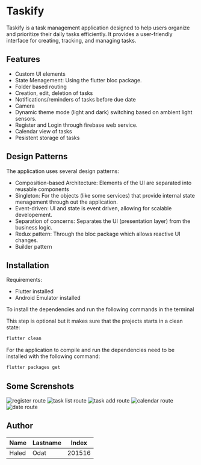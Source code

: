 # Taskify

Taskify is a task management application designed to help users organize and prioritize
their daily tasks efficiently. It provides a user-friendly interface for creating,
tracking, and managing tasks.

## Features

- Custom UI elements
- State Menagement: Using the flutter bloc package.
- Folder based routing
- Creation, edit, deletion of tasks
- Notifications/reminders of tasks before due date
- Camera
- Dynamic theme mode (light and dark) switching based on ambient light sensors.
- Register and Login through firebase web service.
- Calendar view of tasks
- Pesistent storage of tasks

## Design Patterns

The application uses several design patterns:

- Composition-based Architecture: Elements of the UI are separated into reusable components
- Singleton: For the objects (like some services) that provide internal state menagement through out the application.
- Event-driven: UI and state is event driven, allowing for scalable developement.
- Separation of concerns: Separates the UI (presentation layer) from the business logic.
- Redux pattern: Through the bloc package which allows reactive UI changes.
- Builder pattern

## Installation

Requirements:

- Flutter installed
- Android Emulator installed

To install the dependencies and run the following commands in the terminal

This step is optional but it makes sure that the projects starts in a clean state:

```bash
flutter clean
```

For the application to compile and run the dependencies need to be installed with the following command:

```bash
flutter packages get
```

## Some Screnshots

![register route](./screenshots/2024-02-22_21-25_1.png)
![task list route](./screenshots/2024-02-19_08-46.png)
![task add route](./screenshots/add_task_route.png)
![calendar route](./screenshots/2024-02-22_21-25.png)
![date route](./screenshots/2024-02-22_21-29.png)

## Author

| Name  | Lastname | Index  |
|-------|----------|--------|
| Haled | Odat     | 201516 |
